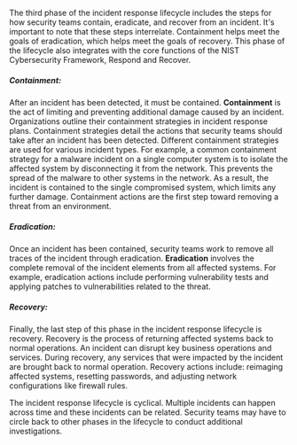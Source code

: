 The third phase of the incident response lifecycle includes the steps for how security teams contain, eradicate, and recover from an incident. It's important to note that these steps interrelate. Containment helps meet the goals of eradication, which helps meet the goals of recovery. This phase of the lifecycle also integrates with the core functions of the NIST Cybersecurity Framework, Respond and Recover. 
##### Containment:
After an incident has been detected, it must be contained. **Containment** is the act of limiting and preventing additional damage caused by an incident. Organizations outline their containment strategies in incident response plans. Containment strategies detail the actions that security teams should take after an incident has been detected. Different containment strategies are used for various incident types. For example, a common containment strategy
for a malware incident on a single computer system is to isolate the affected system by disconnecting it from the network. This prevents the spread of the malware to other systems in the network. As a result, the incident is contained to the single compromised system, which limits any further damage. Containment actions are the first step toward removing a threat from an environment. 
##### Eradication:
Once an incident has been contained, security teams work to remove all traces of the incident through eradication. **Eradication** involves the complete removal of the incident elements from all affected systems. For example, eradication actions include performing
vulnerability tests and applying patches to vulnerabilities related to the threat. 
##### Recovery:
Finally, the last step of this phase in the incident response lifecycle is recovery. Recovery is the process of returning affected systems back to normal operations. An incident can disrupt
key business operations and services. During recovery, any services that were impacted by
the incident are brought back to normal operation. Recovery actions include: reimaging  affected systems, resetting passwords, and adjusting network configurations like firewall rules.

The incident response lifecycle is cyclical. Multiple incidents can happen across
time and these incidents can be related. Security teams may have to circle back to other phases in the lifecycle to conduct additional investigations.

